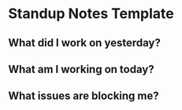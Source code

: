 # Standup Notes Template

## What did I work on yesterday?

## What am I working on today?

## What issues are blocking me?